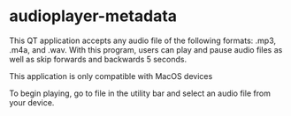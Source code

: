 # audioplayer-metadata
This QT application accepts any audio file of the following formats: .mp3, .m4a, and .wav. With this program, users can play and pause audio files as well as skip forwards and backwards 5 seconds.

This application is only compatible with MacOS devices

To begin playing, go to file in the utility bar and select an audio file from your device.
